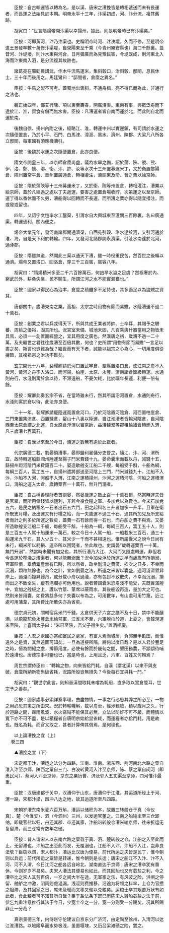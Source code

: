 <!-- { "loadSidebar": true } -->
　　臣按：自古輸運皆以轉為名，是以漢、唐宋之漕挽皆是轉相遞送而未有長運者，而長運之法始見於本朝。明帝永平十三年，汴渠初成，河、汴分流，複其舊跡。

　　胡寅曰：“世言隋煬帝開汴渠以幸揚州，據此，則是明帝時已有汴渠矣。”

　　臣按：河即黃河，汴乃汴渠也。史稱明帝時河、汴決壞，久而不修，至是明帝遣王景發卒數十萬修汴渠堤，自滎陽東至千乘（今青州樂安縣也）海口千餘裏。蓋昔河、汴堤壞，則汴水東與河合，日月彌廣而為兗豫民害，今堤既成，則河東北入海而汴東南入泗，是分流複其故跡也。

　　諸葛亮在蜀勸農講武，作木牛流馬運米，集斜穀口，治斜穀、邸閤，息民休士，三十年而後用之。馬廷鸞曰：“邸閤者，倉廩之異名。”

　　臣按：牛馬之製不可考。蓋蜀地出褒斜，不通舟楫，亮不得已而為此，非通行之法也。

　　魏正始四年，鄧艾行陳、項以東至壽春，開廣漕渠。東南有事，興眾泛舟而下達於江、淮，資食有儲而無水害。臣按：凡漕運者皆自南而運於北，而此則自北而運於南。

　　後魏自徐、揚州內附之後，經略江、淮，轉運中州以實邊鎮，有司請於水運之次隨便置倉，乃於小平、石門、白馬津、漳涯、黑水、濟州、陳郡、大梁凡八所各立邸閤，每軍國有須應機漕引。

　　臣按：後魏於水運之次隨便置倉，此亦良便。

　　隋文帝開皇三年，以京師倉廩尚虛，議為水旱之備，詔於蒲、陝、虢、熊、伊、洛、鄭、懷、濬、衛、汴、許、汝等水次十三州置募運米丁，又於衛置黎陽倉、陝州置常平倉、華州置廣通倉，轉相灌注，漕關東及汾、晉之粟以給京師。

　　臣按：隋於蒲陝等十三州募運米丁，又於衛、陝等州置倉，轉相灌注，漕粟以給京師，蓋於凡經過之處以丁夫遞運，要害之處置倉場收貯，次第運之以至京師。運丁得以番休而不久勞，漕船得以回轉而不長運，而所漕之粟亦得以隨宜措注，而或發或留也。

　　四年，又詔宇文愷率水工鑿渠，引渭水自大興城東至潼關三百餘裏，名曰廣通渠，轉運通利，關內便之。

　　煬帝大業元年，發河南諸郡開通濟渠，自西苑引穀、洛水達於河，又引河通於淮、海，自是天下利於轉輸。四年，又發河北諸郡開永濟渠，引沚水南達於北河，通涿郡。

　　臣按：隋雖無道，然開此三渠以通天下漕，雖一時役重民苦，然百世之後賴以通濟。煬帝又置洛口、回洛倉，穿三千三百窖，窖容八年。

　　胡寅曰：“隋煬積米多至二千六百餘萬石，何凶旱水溢之足虞？然極奢於內、窮武於外，耕桑失業，民不聊生，所謂江河之水不能實漏甕也。”

　　臣按：國家以得民心為治本，倉廩之積雖多不足恃也，其多適足以為盜賊之資耳。

　　唐都關中，歲漕東南之粟。高祖、太宗之時用物有節而易贍，水陸漕運不過二十萬石。

　　臣按：創業之君以兵戎得天下，所與共成王業者將帥、士卒耳，其賜予之駢蕃、周給之優裕，固其所也。況宮室未備、城池未固，凡百乘輿什器當用之物皆未具焉，必須一一創置而經營之，宜其用度之廣也。然漢唐之初，歲漕不過一二十萬，及夫繼世之君往往歲漕至百倍其數，何也？史所謂“用物有節而易贍”一言足以盡之矣，斯言也豈難為哉？繼世而有天下者，誠能以祖宗之心為心，一切用度俱從撙節，其複祖宗之治功不難矣。

　　玄宗開元十八年，裴耀卿請於河口置武牢倉、鞏縣置洛口倉，使江南之舟不入黃河，黃河之舟不入洛口，而河陽、柏崖、太原、永豐、渭南諸倉節級轉運。水通則舟行，水淺則寓於倉以待，不滯遠船，不憂欠耗，比於曠年長運，利便一倍有餘。

　　臣按：耀卿此奏玄宗不省，在當時雖未行，然其所謂沿河置倉，水通則舟行，水淺則寓於倉以待，此法亦良便。

　　二十一年，裴耀卿請罷陸運而置倉河口，乃於河陰置河陰倉、河西置柏崖倉、三門東置集津倉、西置鹽倉，鑿山十八裏以陸運，自江淮漕者皆輸河陰倉，自河陰西至太原倉謂之北運，自太原倉浮渭以實京師，益漕魏濮等郡租輸諸倉轉而入渭，凡三歲漕七百萬石。

　　臣按：自漢以來至於今日，漕運之數無有逾於此數者。

　　代宗廣德二載，劉晏領漕事，晏即鹽利雇傭分吏督之，隨江、汴、河、渭所宜，故時轉運船繇潤州陸運至揚子鬥米費錢十九，晏命囊米而載以舟，減錢十五，繇揚州距河陰鬥米費錢百二十。晏造歇艎支江船二千艘，每船受千斛，十船為綱，每綱三百人，篙工五十，自揚州遣將部送至河陰上三門，鬥米減錢九十。江船不入汴，汴船不入河，河船不入渭，江南之運積揚州，汴河之運積河陰，河船之運積渭口，渭船之運入太倉，歲轉粟百一十萬石，無升鬥溺者。

　　臣按：自古稱善理財者首劉晏，然晏歲運之數止百一十萬石爾，然當時運夫皆是官雇，而所用傭錢皆以鹽利，非若今役食糧之軍、多加兌以為費也。今米石加兌五六，是民之納租名一石者出石五六鬥，田之起科名三升者加多一升半，且軍在衛所既支月糧，及出運又有行糧之給，而一夫歲運不過三十石，通其所加兌及所支給者而計之則多於所運之數矣，蓋費一石有餘而得一石也，而舟船之費不與焉。又晏所造歇艎支江船二千艘，每船受千斛，十船為一綱，每綱三百人，篙工五十人，則是三百五十人駕十船運米一萬石，較之今日十人駕一船，一船載米三百石，通三十船運米九千石，其人少五十、其米少一千而不甚相遠也。惟所謂囊米之說今日尚有未行，綱米所以耗損、運卒所以困斃者，坐此故也。史謂晏“歲轉運粟百一十萬，無鬥升溺”，然當時未聞有加兌也，其所行漕乃大江、大河而又隨處轉運，非但若今長運於窄淺之漕渠者，何以能無溺哉？況今加兌浮於所運之半而歲歲有所損溺，官軍賠償，舉債鬻產無有巳時，所以然者，政坐剝淺之費廣、挨次之日多，不幸而沉溺，顆粒無餘也。為今之計，宜如劉晏之法，所運之米皆以囊盛，遇河淺澀暫舁岸上，過淺而複舁歸舟，或分載小舟以過淺，亦有包封不致散失，不幸而沉溺，撈而出之不致全失，縱有浥爛亦可他用也。說者若謂囊米恐舟淺不能受，夫既實滿艎中，宜加之艎板之上，護以竹簟、葦席以蔽雨水，其後船毀再造，量加大之可也。然則米皆用囊，如費將益多何？失囊以布為之，可用數年，有山處可用竹篾，近江處可用蒲葦，其所費比所散失亦為省矣。

　　德宗貞元初，關輔宿兵米鬥千錢，太倉供天子六宮之膳不及十日，禁中不能釀酒，以飛龍駝負永豐倉米給禁軍，江淮米不至，六軍脫巾於道，上憂之。會韓滉運米至陝，上喜謂太子曰：“米已至陝，吾父子得生矣。”置酒相慶。

　　臣按：人君之處國亦當如富民之處家，有富人焉而城居，負郭無半畝田，而惟遠外之是資，其無遠圖可知矣。一旦為道梗所隔，將何以度日哉？是以人君於豐足之時，恒為閼絕之慮，撙節用度，必使有餘而於畿甸之間，墾田務農，不顓顓待哺於遠漕也。唐德宗事可鑒也已，當是時也，上用且乏，六軍、百姓又何賴焉？

　　周世宗謂侍臣曰：“轉輸之物，向來皆給鬥耗，自漢（謂北漢）以來不與支破，倉廩所納新物尚破省耗，況路所般豈無損失？今後每石宜與耗一鬥。”

　　胡寅曰：“觀世宗此言，則知晉漢間取耗未嚐為耗用，直多取以實倉廩耳，世宗予之善矣。”

　　臣按：國家處事必須詳察事理，曲盡物情，一事之行必思其弊之所必至，一物之用必思其患之所由來。況於轉輸糧斛，載以舟車，經涉艱險，積以歲月之久，行於道路之間，霖雨風波、水火盜賊不能保其必無，立法以防奸不可不嚴，而體情以寬下亦不可不盡，是以積糧者自唐明宗始給鼠雀耗，而運糧者亦給鬥耗，用是故也。既名為耗，而官又取之，甚者計算俾其償焉，是何理也。

　　以上論漕挽之宜（上）  
　 
卷三四

　　▲漕挽之宜（下）

　　宋定都于汴，漕运之法分为四路，江南、淮南、浙东西、荆河南北六路之粟自淮入汴至京师，陕西之粟自三门、白波转黄河入汴至京师，陈、蔡之粟自闵河（即惠民河）、蔡河入汴至京师，京东之粟历曹、济及郓入五丈渠至京师，四河惟汴最重。

　　臣按：汉唐建都于关中，汉漕仰于山东，唐漕仰于江淮，其运道所经止于河、渭一路，宋都汴梁，四冲八达之地，故其运道所至凡四路。

　　宋朝岁漕东南米麦六百万斛，漕运以储积为本，故置三转般仓于真（今仪真）、楚（今淮安）、泗（今泗州）三州，以发运官董之。江南之船输米至三仓卸纳，即载官盐以归，舟还其郡、卒还其家，汴船诣转般仓漕米输京师，往来折运无复留滞，而三仓常有数年之储。

　　臣按：昔人谓宋人以东南六路之粟载于真、泗、楚转般之仓，江船之入至此而止，无留滞也，汴船之出至此而发，无覆溺也，江船不入汴，汴船不入江，岂非良法欤？臣窃以谓，宋人都汴，漕运比汉唐为便易，前代所运之夫皆是民丁，惟今朝则以兵运；前代所运之粟皆是转递，惟今朝则是长运；唐宋之船江不入汴、汴不入河、河不入渭，今日江河之船各远自岭北、湖南直达于京师；唐宋之漕卒犹有番休，今则岁岁不易矣。夫宋人漕法其便易也如此，而其回船也又有载盐之利，今之漕卒比之宋人其劳百倍，一岁之间大半在途，无室家之乐，有风波之险，洪闸之停留、舳舻之冲激，阴雨则虑浥漏，浅涩则费推移，沿途为将领之科率，上仓为官攒之阻滞，及其回家之日，席未及暖而文移又催以兑粮矣。运粮士卒其艰苦万状有如此者，食此粮者可不知其所自哉？臣于盐法条下既已历陈宋人转船载盐之法于前，伏乞九重注意推行其法于今日，少宽士卒之一分，宽一分则受一分赐矣，况其所赐非止一分哉？

　　真宗景德三年，内侍赵守伦建议自京东分广济河，由定陶至徐州，入清河以达江淮漕路。以地隆阜而水势极浅，虽置堰埭，又历吕梁滩碛之险，罢之。

